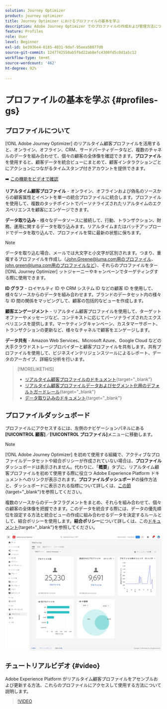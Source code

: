 ```yaml
---
solution: Journey Optimizer
product: journey optimizer
title: Journey Optimizer におけるプロファイルの基本を学ぶ
description: Adobe Journey Optimizer でのプロファイルの作成および管理方法について説明します
feature: Profiles
role: User
level: Beginner
exl-id: be3936e4-8185-4031-9daf-95eea58077d0
source-git-commit: 1247742550ab5fbd22ab8efc4300fd5c0d1a5c12
workflow-type: tm+mt
source-wordcount: '462'
ht-degree: 92%

---
```


# プロファイルの基本を学ぶ {#profiles-gs}

## プロファイルについて

[!DNL Adobe Journey Optimizer] のリアルタイム顧客プロファイルを活用すると、オンライン、オフライン、CRM、サードパーティデータなど、複数のチャネルのデータを組み合わせて、個々の顧客の全体像を確認できます。**プロファイル**&#x200B;を使用すると、顧客データを統合ビューにまとめて、顧客インタラクションごとにアクションにつながるタイムスタンプ付きアカウントを提供できます。

➡️ [この機能をビデオで確認](#video)

**リアルタイム顧客プロファイル** - オンライン、オフラインおよび偽名のソースからの顧客属性とイベントを単一の統合プロファイルに統合します。プロファイルを使用して、複数のタッチポイントでパーソナライズされたリアルタイムのエクスペリエンスを顧客にエンゲージできます。

**データ取り込み** - 様々なデータソースに接続して、行動、トランザクション、財務、運用に関するデータを取り込みます。リアルタイムまたはバッチアップロードでデータを取り込んで、プロファイルを常に最新の状態に保ちます。

>[!NOTE]
>
>データを取り込む場合、メールでは大文字と小文字が区別されます。つまり、重複するプロファイルを作成し（John.Greene@luma.com用のプロファイル、john.green@luma.com用のプロファイルなど）、それらのプロファイルをター [!DNL Journey Optimizer] ットジャーニーやキャンペーンでターゲティングする際に使用できます。

**ID グラフ** - ロイヤルティ ID や CRM システム ID などの顧客 ID を使用して、様々なソースからのデータを組み合わせます。ブランドのデータセット内の様々な ID 間の関係をマッピングして、顧客の包括的なビューを作成します。

**顧客エンゲージメント** - リアルタイム顧客プロファイルを使用して、ターゲットオファーやメッセージなど、コンテキストに応じてパーソナライズされたエクスペリエンスを提供します。マーケティングキャンペーン、カスタマーサポート、トランザクションの更新など、様々なチャネルで顧客をエンゲージします。

**データ共有** - Amazon Web Services、Microsoft Azure、Google Cloud などの大手クラウドストレージプロバイダーと顧客プロファイルを共有します。共有プロファイルを使用して、ビジネスインテリジェンスツールによるレポート、データのアーカイブ、詳細な分析を行います。

>[!MORELIKETHIS]
>
>* [リアルタイム顧客プロファイルのドキュメント](https://experienceleague.adobe.com/docs/experience-platform/query/home.html?lang=ja){target="_blank"}
>* [リアルタイム顧客プロファイルデータおよびセグメント化用のデフォルトガードレール](https://experienceleague.adobe.com/ja/docs/experience-platform/profile/guardrails){target="_blank"}
>* [データ取り込みのドキュメント](https://experienceleague.adobe.com/ja/docs/experience-platform/ingestion/home){target="_blank"}

## プロファイルダッシュボード

プロファイルにアクセスするには、左側のナビゲーションパネルにある&#x200B;**[!UICONTROL 顧客]**／**[!UICONTROL プロファイル]**&#x200B;メニューに移動します。

>[!NOTE]
>
>[!DNL Adobe Journey Optimizer] を初めて使用する組織で、アクティブなプロファイルデータセットや結合ポリシーが作成されていない場合は、**プロファイル**&#x200B;ダッシュボードは表示されません。代わりに、「**概要**」タブに、リアルタイム顧客プロファイルを初めて使用する際に役立つ Adobe Experience Platform ドキュメントへのリンクが表示されます。**プロファイルダッシュボード**&#x200B;の操作方法と、ダッシュボードに表示される指標について詳しくは、[この節](https://experienceleague.adobe.com/docs/experience-platform/profile/ui/user-guide.html?lang=ja){target="_blank"}を参照してください。

複数のソースからのデータフラグメントをまとめ、それらを組み合わせて、個々の顧客の全体像を把握できます。このデータを統合する際には、データの優先順位を設定する方法と統合ビューの作成に組み合わせるデータを決定するルールとして、結合ポリシーを使用します。**結合ポリシー**&#x200B;について詳しくは、この[ドキュメント](https://experienceleague.adobe.com/docs/experience-platform/profile/merge-policies/ui-guide.html?lang=ja){target="_blank"}を参照してください。

![](assets/profiles-home.png)

## チュートリアルビデオ {#video}

Adobe Experience Platform がリアルタイム顧客プロファイルをアセンブルおよび更新する方法、これらのプロファイルにアクセスして使用する方法について説明します。

>[!VIDEO](https://video.tv.adobe.com/v/27251?quality=12)
